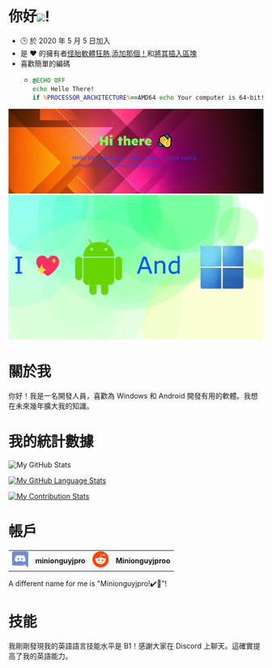 # 你好<img src="https://media.tenor.com/images/822fb670841c6f6582fefbb82e338a50/tenor.gif" width="30px">!

-   🕒 於 2020 年 5 月 5 日加入
-   是 ❤️ 的擁有者[怪胎軟體狂熱](https://github.com/FreakinSoftMania),[添加那個！](https://github.com/Adding-That-On)和[將其插入區塊](https://github.com/Pluging-it-on-block)
-   喜歡簡單的編碼
    -   ```bat
        @ECHO OFF
        echo Hello There!
        if %PROCESSOR_ARCHITECTURE%==AMD64 echo Your computer is 64-bit!
        ```

![Welcome!](./img/welcome-message.png)![I love Android and Windows!](./img/android-and-windows-fan.png)

# 關於我

你好！我是一名開發人員，喜歡為 Windows 和 Android 開發有用的軟體。我想在未來幾年擴大我的知識。

# 我的統計數據

![My GitHub Stats](https://github-readme-stats.vercel.app/api/?username=Minionguyjpro&count_private=true&theme=react&showicons=true)

[![My GitHub Language Stats](https://github-readme-stats.vercel.app/api/top-langs/?username=Minionguyjpro&langs_count=5&theme=react)](<>)

[![My Contribution Stats](https://github-contribution-stats.vercel.app/api/?username=Minionguyjpro)](https://github.com/Minionguyjpro/github-contribution-stats/)

# 帳戶

<table>
  <tr>
    <td align="left"><img src="./img/discord.svg" alt="minionguyjpro" width="32" height="32"/></td><th>minionguyjpro</th>
    <td align="left"><img src="./img/reddit.svg" alt="Minionguyjproo" width="32" height="32"/></td><th>Minionguyjproo</th>
  </tr>
</table>
A different name for me is "Minionguyjpro!✔️👏"!

# 技能

我剛剛發現我的英語語言技能水平是 B1！感謝大家在 Discord 上聊天。這確實提高了我的英語能力。
